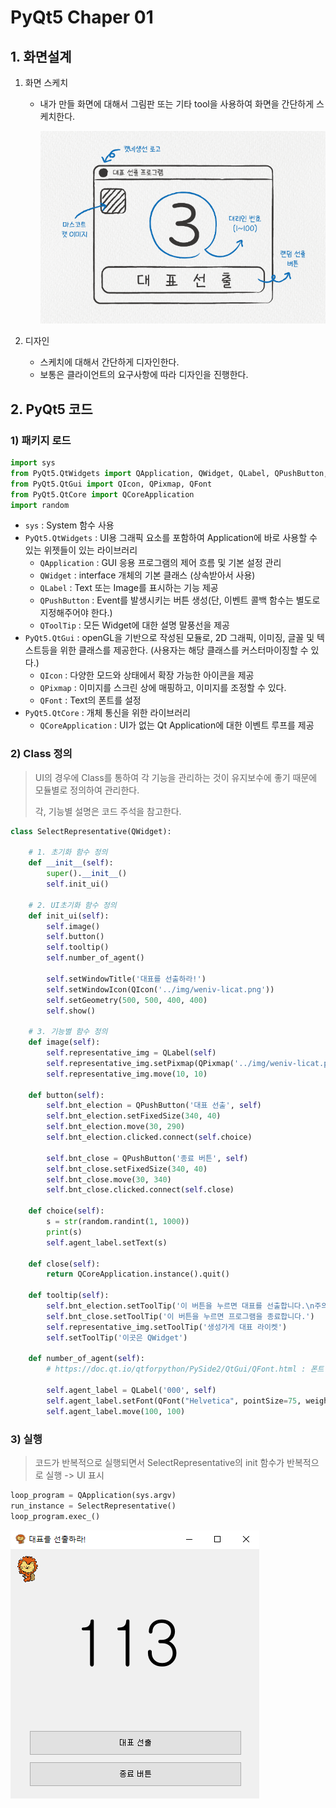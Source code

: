 # PyQt5 Chaper 01



## 1. 화면설계

1. 화면 스케치

   - 내가 만들 화면에 대해서 그림판 또는 기타 tool을 사용하여 화면을 간단하게 스케치한다.

     ![image-20221029145940379](chaper_01.assets/image-20221029145940379.png)

2. 디자인

   - 스케치에 대해서 간단하게 디자인한다.
   - 보통은 클라이언트의 요구사항에 따라 디자인을 진행한다.



## 2. PyQt5 코드



### 1) 패키지 로드

```python
import sys
from PyQt5.QtWidgets import QApplication, QWidget, QLabel, QPushButton, QToolTip
from PyQt5.QtGui import QIcon, QPixmap, QFont
from PyQt5.QtCore import QCoreApplication
import random
```

- ``sys`` : System 함수 사용
- ``PyQt5.QtWidgets`` :  UI용 그래픽 요소를 포함하여 Application에 바로 사용할 수 있는 위젯들이 있는 라이브러리
  - ``QApplication`` : GUI 응용 프로그램의 제어 흐름 및 기본 설정 관리
  - ``QWidget`` : interface 개체의 기본 클래스 (상속받아서 사용)
  - ``QLabel`` : Text 또는 Image를 표시하는 기능 제공
  - ``QPushButton`` : Event를 발생시키는 버튼 생성(단, 이벤트 콜백 함수는 별도로 지정해주어야 한다.)
  - ``QToolTip`` : 모든 Widget에 대한 설명 말풍선을 제공
- ``PyQt5.QtGui`` : openGL을 기반으로 작성된 모듈로, 2D 그래픽, 이미징, 글꼴 및 텍스트등을 위한 클래스를 제공한다. (사용자는 해당 클래스를 커스터마이징할 수 있다.)
  - ``QIcon`` : 다양한 모드와 상태에서 확장 가능한 아이콘을 제공
  - ``QPixmap`` : 이미지를 스크린 상에 매핑하고, 이미지를 조정할 수 있다.
  - ``QFont`` : Text의 폰트를 설정
- ``PyQt5.QtCore`` : 개체 통신을 위한 라이브러리
  - ``QCoreApplication`` : UI가 없는 Qt Application에 대한 이벤트 루프를 제공



### 2) Class 정의

> UI의 경우에 Class를 통하여 각 기능을 관리하는 것이 유지보수에 좋기 때문에 모듈별로 정의하여 관리한다.
>
> 각, 기능별 설명은 코드 주석을 참고한다.



```python
class SelectRepresentative(QWidget):
    
    # 1. 초기화 함수 정의
    def __init__(self):
        super().__init__()                                                                         # QWidget의 초기화 함수를 실행
        self.init_ui()                                                                             # UI 초기화 함수 실행

    # 2. UI초기화 함수 정의
    def init_ui(self):
        self.image()
        self.button()
        self.tooltip()
        self.number_of_agent()

        self.setWindowTitle('대표를 선출하라!')                                                     # Window의 Title 설정
        self.setWindowIcon(QIcon('../img/weniv-licat.png'))                                        # Window의 Icon 설정
        self.setGeometry(500, 500, 400, 400)                                                       # 화면의 크기를 설정 : Window로부터 (500, 500)의 위치에 400 X 400의 크기
        self.show()

    # 3. 기능별 함수 정의
    def image(self):
        self.representative_img = QLabel(self)
        self.representative_img.setPixmap(QPixmap('../img/weniv-licat.png').scaled(35, 44))
        self.representative_img.move(10, 10)                                                       # 이미지 위치 지정

    def button(self):
        self.bnt_election = QPushButton('대표 선출', self)
        self.bnt_election.setFixedSize(340, 40)                                                    # width, height 지정
        self.bnt_election.move(30, 290)                                                             
        self.bnt_election.clicked.connect(self.choice)                                             # Click 이벤트 발생 (함수 호출)

        self.bnt_close = QPushButton('종료 버튼', self)
        self.bnt_close.setFixedSize(340, 40)
        self.bnt_close.move(30, 340)
        self.bnt_close.clicked.connect(self.close)

    def choice(self):
        s = str(random.randint(1, 1000))
        print(s)
        self.agent_label.setText(s)                                                                # Label에 Text 적용

    def close(self):
        return QCoreApplication.instance().quit()                                                  # instance 종료

    def tooltip(self):
        self.bnt_election.setToolTip('이 버튼을 누르면 대표를 선출합니다.\n주의하세요. 되돌릴 수 없습니다.')
        self.bnt_close.setToolTip('이 버튼을 누르면 프로그램을 종료합니다.')
        self.representative_img.setToolTip('생성가게 대표 라이켓')
        self.setToolTip('이곳은 QWidget')

    def number_of_agent(self):
        # https://doc.qt.io/qtforpython/PySide2/QtGui/QFont.html : 폰트

        self.agent_label = QLabel('000', self)
        self.agent_label.setFont(QFont("Helvetica", pointSize=75, weight=2))
        self.agent_label.move(100, 100)
```



### 3) 실행

> 코드가 반복적으로 실행되면서 SelectRepresentative의 init 함수가 반복적으로 실행 -> UI 표시

```python
loop_program = QApplication(sys.argv)
run_instance = SelectRepresentative()
loop_program.exec_()            
```

![image-20221029154155196](chaper_01.assets/image-20221029154155196.png)

